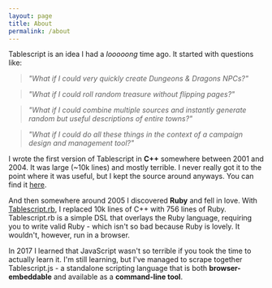 ```yaml
---
layout: page
title: About
permalink: /about
---
```


Tablescript is an idea I had a _looooong_ time ago. It started with questions like:

> _"What if I could very quickly create Dungeons &amp; Dragons NPCs?"_

> _"What if I could roll random treasure without flipping pages?"_

> _"What if I could combine multiple sources and instantly generate random but useful descriptions of entire towns?"_

> _"What if I could do all these things in the context of a campaign design and management tool?"_

I wrote the first version of Tablescript in __C++__ somewhere between 2001 and 2004. It was large (~10k lines) and mostly terrible. I never really got it to the point where it was useful, but I kept the source around anyways. You can find it [here](https://github.com/Tablescript/tablescript).

And then somewhere around 2005 I discovered __Ruby__ and fell in love. With [Tablescript.rb](https://github.com/Tablescript/tablescript.rb), I replaced 10k lines of C++ with 756 lines of Ruby. Tablescript.rb is a simple DSL that overlays the Ruby language, requiring you to write valid Ruby - which isn't so bad because Ruby is lovely. It wouldn't, however, run in a browser.

In 2017 I learned that JavaScript wasn't so terrible if you took the time to actually learn it. I'm still learning, but I've managed to scrape together Tablescript.js - a standalone scripting language that is both __browser-embeddable__ and available as a __command-line tool__.
